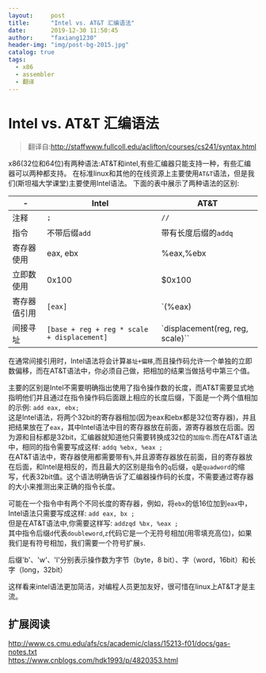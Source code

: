 ```yaml
---
layout:     post
title:      "Intel vs. AT&T 汇编语法"
date:       2019-12-30 11:50:45
author:     "faxiang1230"
header-img: "img/post-bg-2015.jpg"
catalog: true
tags:
  - x86
  - assembler
  - 翻译
---
```

# Intel vs. AT&T 汇编语法
>翻译自:http://staffwww.fullcoll.edu/aclifton/courses/cs241/syntax.html

x86(32位和64位)有两种语法:AT&T和intel,有些汇编器只能支持一种，有些汇编器可以两种都支持。
在标准linux和其他的在线资源上主要使用`AT&T`语法，但是我们(斯坦福大学课堂)主要使用Intel语法。
下面的表中展示了两种语法的区别:

|    -|Intel|AT&T|
|-----|-----|----|
|注释|`;`|`//`|
|指令|不带后缀`add`|带有长度后缀的`addq`|
|寄存器使用|eax, ebx|%eax,%ebx|
|立即数使用|	0x100	|$0x100|
|寄存器值引用|	`[eax]`	|`(%eax)|
|间接寻址|`[base + reg + reg * scale + displacement]`|	`displacement(reg, reg, scale)``|

在通常间接引用时，Intel语法将会计算`基址+偏移`,而且操作码允许一个单独的立即数偏移，而在AT&T语法中，你必须自己做，把相加的结果当做括号中第三个值。

主要的区别是Intel不需要明确指出使用了指令操作数的长度，而AT&T需要显式地指明他们并且通过在指令操作码后面跟上相应的长度后缀，下面是一个两个值相加的示例:
`add eax, ebx;`  
这是Intel语法，将两个32bit的寄存器相加(因为eax和ebx都是32位寄存器)，并且把结果放在了`eax`，其中Intel语法中目的寄存器放在前面，源寄存器放在后面。因为源和目标都是32bit，汇编器就知道他只需要转换成32位的`加指令`.而在AT&T语法中，相同的指令需要写成这样:
`addq %ebx, %eax ;`  
在AT&T语法中，寄存器使用都需要带有`%`,并且源寄存器放在前面，目的寄存器放在后面，和Intel是相反的，而且最大的区别是指令的`q`后缀，`q`是`quadword`的缩写，代表32bit值。这个语法明确告诉了汇编器操作码的长度，不需要通过寄存器的大小来推测出来正确的指令长度。

可能在一个指令中有两个不同长度的寄存器，例如，将`ebx`的低16位加到`eax`中，Intel语法只需要写成这样:
`add eax, bx ;`  
但是在AT&T语法中,你需要这样写:
`addzqd %bx, %eax ;`  
其中指令后缀`d`代表`doubleword`,`z`代码它是一个无符号相加(用零填充高位)，如果我们是有符号相加，我们需要一个符号扩展`s`.

后缀'b'、'w'、'l'分别表示操作数为字节（byte，8 bit）、字（word，16bit）和长字（long，32bit）

这样看来intel语法更加简洁，对编程人员更加友好，很可惜在linux上AT&T才是主流。

## 扩展阅读
http://www.cs.cmu.edu/afs/cs/academic/class/15213-f01/docs/gas-notes.txt  
https://www.cnblogs.com/hdk1993/p/4820353.html  
